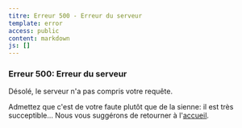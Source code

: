 ```yaml
---
titre: Erreur 500 - Erreur du serveur
template: error
access: public
content: markdown
js: []
---
```


### Erreur 500: Erreur du serveur ###

Désolé, le serveur n'a pas compris votre requête.

Admettez que c'est de votre faute plutôt que de la sienne: il est très succeptible... Nous vous suggérons de retourner à l'[accueil](/ "retour").
